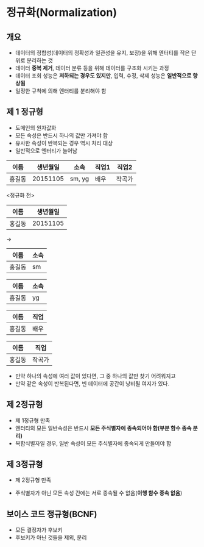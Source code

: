 # 정규화(Normalization)

## 개요

- 데이터의 정합성(데이터의 정확성과 일관성을 유지, 보장)을 위해 엔터티를 작은 단위로 분리하는 것
- 데이터 **중복 제거**, 데이터 분류 등을 위해 데이터를 구조화 시키는 과정
- 데이터 조회 성능은 **저하되는 경우도 있지만**, 입력, 수정, 삭제 성능은 **일반적으로 향상됨**
- 일정한 규칙에 의해 엔터티를 분리해야 함



## 제 1 정규형

- 도메인의 원자값화
- 모든 속성은 반드시 하나의 값만 가져야 함
- 유사한 속성이 반복되는 경우 역시 처리 대상
- 일반적으로 엔터티가 늘어남

| 이름   | 생년월일 | 소속   | 직업1 | 직업2  |
| ------ | -------- | ------ | ----- | ------ |
| 홍길동 | 20151105 | sm, yg | 배우  | 작곡가 |

<정규화 전>

| 이름   | 생년월일 |
| ------ | -------- |
| 홍길동 | 20151105 |

->

| 이름   | 소속 |
| ------ | ---- |
| 홍길동 | sm   |

| 이름   | 소속 |
| ------ | ---- |
| 홍길동 | yg   |

| 이름   | 직업 |
| ------ | ---- |
| 홍길동 | 배우 |

| 이름   | 직업   |
| ------ | ------ |
| 홍길동 | 작곡가 |

- 만약 하나의 속성에 여러 값이 있다면, 그 중 하나의 값만 찾기 어려워지고
- 만약 같은 속성이 반복된다면, 빈 데이터에 공간이 낭비될 여지가 있다.



## 제 2정규형

- 제 1정규형 만족
- 엔터티의 모든 일반속성은 반드시 **모든 주식별자에 종속되어야 함(부분 함수 종속 분리)**
- 복합식별자일 경우, 일반 속성이 모든 주식별자에 종속되게 만들어야 함



## 제 3정규형

- 제 2정규형 만족

- 주식별자가 아닌 모든 속성 간에는 서로 종속될 수 없음(**이행 함수 종속 없음**)



## 보이스 코드 정규형(BCNF)

- 모든 결정자가 후보키
- 후보키가 아닌 것들을 제외, 분리



